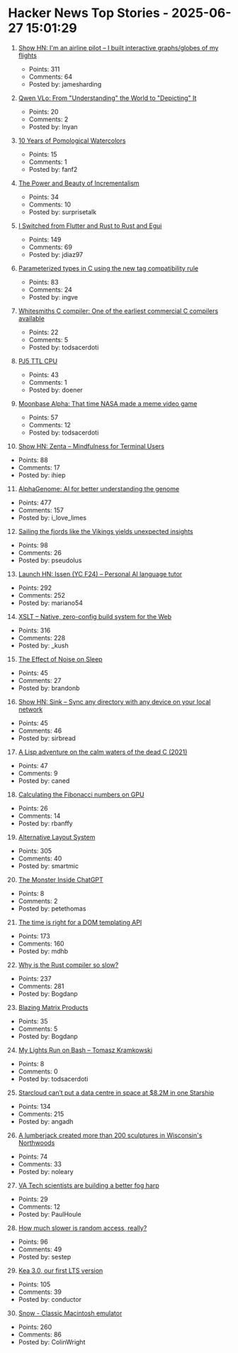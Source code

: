 # Hacker News Top Stories - 2025-06-27 15:01:29

1. [Show HN: I'm an airline pilot – I built interactive graphs/globes of my flights](https://jameshard.ing/pilot)
   - Points: 311
   - Comments: 64
   - Posted by: jamesharding

2. [Qwen VLo: From "Understanding" the World to "Depicting" It](https://qwenlm.github.io/blog/qwen-vlo/)
   - Points: 20
   - Comments: 2
   - Posted by: lnyan

3. [10 Years of Pomological Watercolors](https://parkerhiggins.net/2025/04/10-years-of-pomological-watercolors/)
   - Points: 15
   - Comments: 1
   - Posted by: fanf2

4. [The Power and Beauty of Incrementalism](https://supernuclear.substack.com/p/the-power-and-beauty-of-incrementalism)
   - Points: 34
   - Comments: 10
   - Posted by: surprisetalk

5. [I Switched from Flutter and Rust to Rust and Egui](https://jdiaz97.github.io/greenblog/posts/flutter_to_egui/)
   - Points: 149
   - Comments: 69
   - Posted by: jdiaz97

6. [Parameterized types in C using the new tag compatibility rule](https://nullprogram.com/blog/2025/06/26/)
   - Points: 83
   - Comments: 24
   - Posted by: ingve

7. [Whitesmiths C compiler: One of the earliest commercial C compilers available](https://github.com/hansake/Whitesmiths-C-compiler)
   - Points: 22
   - Comments: 5
   - Posted by: todsacerdoti

8. [PJ5 TTL CPU](https://pj5cpu.wordpress.com/)
   - Points: 43
   - Comments: 1
   - Posted by: doener

9. [Moonbase Alpha: That time NASA made a meme video game](https://www.spacebar.news/moonbase-alpha-nasa-video-game/)
   - Points: 57
   - Comments: 12
   - Posted by: todsacerdoti

10. [Show HN: Zenta – Mindfulness for Terminal Users](https://github.com/e6a5/zenta)
   - Points: 88
   - Comments: 17
   - Posted by: ihiep

11. [AlphaGenome: AI for better understanding the genome](https://deepmind.google/discover/blog/alphagenome-ai-for-better-understanding-the-genome/)
   - Points: 477
   - Comments: 157
   - Posted by: i_love_limes

12. [Sailing the fjords like the Vikings yields unexpected insights](https://arstechnica.com/science/2025/06/this-archaeologist-built-a-replica-boat-to-sail-like-the-vikings/)
   - Points: 98
   - Comments: 26
   - Posted by: pseudolus

13. [Launch HN: Issen (YC F24) – Personal AI language tutor](undefined)
   - Points: 292
   - Comments: 252
   - Posted by: mariano54

14. [XSLT – Native, zero-config build system for the Web](https://github.com/pacocoursey/xslt)
   - Points: 316
   - Comments: 228
   - Posted by: _kush

15. [The Effect of Noise on Sleep](https://www.empirical.health/blog/effect-of-noise-on-sleep/)
   - Points: 45
   - Comments: 27
   - Posted by: brandonb

16. [Show HN: Sink – Sync any directory with any device on your local network](https://github.com/sirbread/sink)
   - Points: 45
   - Comments: 46
   - Posted by: sirbread

17. [A Lisp adventure on the calm waters of the dead C (2021)](https://mihaiolteanu.me/language-abstractions)
   - Points: 47
   - Comments: 9
   - Posted by: caned

18. [Calculating the Fibonacci numbers on GPU](https://veitner.bearblog.dev/calculating-the-fibonacci-numbers-on-gpu/)
   - Points: 26
   - Comments: 14
   - Posted by: rbanffy

19. [Alternative Layout System](https://alternativelayoutsystem.com/scripts/#same-sizer)
   - Points: 305
   - Comments: 40
   - Posted by: smartmic

20. [The Monster Inside ChatGPT](https://www.wsj.com/opinion/the-monster-inside-chatgpt-safety-training-ai-alignment-796ac9d3)
   - Points: 8
   - Comments: 2
   - Posted by: petethomas

21. [The time is right for a DOM templating API](https://justinfagnani.com/2025/06/26/the-time-is-right-for-a-dom-templating-api/)
   - Points: 173
   - Comments: 160
   - Posted by: mdhb

22. [Why is the Rust compiler so slow?](https://sharnoff.io/blog/why-rust-compiler-slow)
   - Points: 237
   - Comments: 281
   - Posted by: Bogdanp

23. [Blazing Matrix Products](https://panadestein.github.io/blog/posts/mp.html)
   - Points: 35
   - Comments: 5
   - Posted by: Bogdanp

24. [My Lights Run on Bash – Tomasz Kramkowski](https://kramkow.ski/article/2025/06/27/my_lights_run_on_bash.html)
   - Points: 8
   - Comments: 0
   - Posted by: todsacerdoti

25. [Starcloud can’t put a data centre in space at $8.2M in one Starship](https://angadh.com/space-data-centers-1)
   - Points: 134
   - Comments: 215
   - Posted by: angadh

26. [A lumberjack created more than 200 sculptures in Wisconsin's Northwoods](https://www.smithsonianmag.com/travel/when-a-lumberjacks-imagination-ran-wild-he-created-more-than-200-sculptures-in-wisconsins-northwoods-180986840/)
   - Points: 74
   - Comments: 33
   - Posted by: noleary

27. [VA Tech scientists are building a better fog harp](https://arstechnica.com/science/2025/06/these-va-tech-scientists-are-building-a-better-fog-harp/)
   - Points: 29
   - Comments: 12
   - Posted by: PaulHoule

28. [How much slower is random access, really?](https://samestep.com/blog/random-access/)
   - Points: 96
   - Comments: 49
   - Posted by: sestep

29. [Kea 3.0, our first LTS version](https://www.isc.org/blogs/kea-3-0/)
   - Points: 105
   - Comments: 39
   - Posted by: conductor

30. [Snow - Classic Macintosh emulator](https://snowemu.com/)
   - Points: 260
   - Comments: 86
   - Posted by: ColinWright

